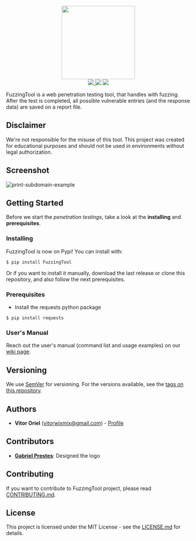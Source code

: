 <p align="center">
<img src="https://user-images.githubusercontent.com/43549176/110254984-525fb200-7f70-11eb-84f0-9afdcab9725a.png" height="200" /><br/>
<a href="https://github.com/NESCAU-UFLA/FuzzingTool/releases/tag/v3.9.0">
<img src="https://img.shields.io/static/v1?label=Release&message=v3.9.0&color=darkred" />
</a>
<img src="https://img.shields.io/static/v1?label=python&message=3.6%20|%203.7%20|%203.8&color=informational&logo=python" />
<a href="https://github.com/NESCAU-UFLA/FuzzingTool/blob/master/LICENSE.md">
<img src="https://img.shields.io/static/v1?label=License&message=MIT&color=brightgreen" />
</a>
</p>

FuzzingTool is a web penetration testing tool, that handles with fuzzing. After the test is completed, all possible vulnerable entries (and the response data) are saved on a report file.
<br/>

## Disclaimer
We're not responsible for the misuse of this tool. This project was created for educational purposes and should not be used in environments without legal authorization.

## Screenshot
![print-subdomain-example](https://user-images.githubusercontent.com/43549176/110864762-51e15700-82a1-11eb-8680-ab8d2cfcd2f5.png)

## Getting Started
Before we start the *penetration testings*, take a look at the **installing** and **prerequisites**.

### Installing
FuzzingTool is now on Pypi! You can install with:
```
$ pip install FuzzingTool
```

Or if you want to install it manually, download the last release or clone this repository, and also follow the next prerequisites.

### Prerequisites
* Install the requests python package
```
$ pip install requests
```

### User's Manual
Reach out the user's manual (command list and usage examples) on our <a href="https://github.com/NESCAU-UFLA/FuzzingTool/wiki" target="_blank">wiki page</a>.

## Versioning
We use <a target="_blank" href="https://semver.org/">SemVer</a> for versioning. For the versions available, see the <a target="_blank" href="https://github.com/NESCAU-UFLA/FuzzingTool/releases">tags on this repository</a>.

## Authors
 * <b>Vitor Oriel</b> (vitorwixmix@gmail.com) - <a target="_blank" href="https://github.com/VitorOriel">Profile</a>

## Contributors
 * <a target="_blank" href="#"><b>Gabriel Prestes</b></a>: Designed the logo

## Contributing
If you want to contribute to FuzzingTool project, please read [CONTRIBUTING.md](https://github.com/NESCAU-UFLA/FuzzingTool/blob/master/.github/CONTRIBUTING.md).

## License
This project is licensed under the MIT License - see the <a target="_blank" href="https://github.com/NESCAU-UFLA/FuzzingTool/blob/master/LICENSE.md">LICENSE.md</a> for details.